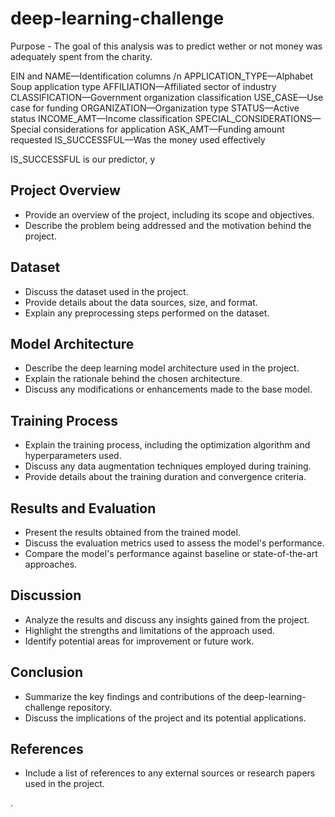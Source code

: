# deep-learning-challenge


Purpose - The goal of this analysis was to predict wether or not money was adequately spent from the charity.

EIN and NAME—Identification columns /n
APPLICATION_TYPE—Alphabet Soup application type
AFFILIATION—Affiliated sector of industry
CLASSIFICATION—Government organization classification
USE_CASE—Use case for funding
ORGANIZATION—Organization type
STATUS—Active status
INCOME_AMT—Income classification
SPECIAL_CONSIDERATIONS—Special considerations for application
ASK_AMT—Funding amount requested
IS_SUCCESSFUL—Was the money used effectively

IS_SUCCESSFUL is our predictor, y
## Project Overview
- Provide an overview of the project, including its scope and objectives.
- Describe the problem being addressed and the motivation behind the project.

## Dataset
- Discuss the dataset used in the project.
- Provide details about the data sources, size, and format.
- Explain any preprocessing steps performed on the dataset.

## Model Architecture
- Describe the deep learning model architecture used in the project.
- Explain the rationale behind the chosen architecture.
- Discuss any modifications or enhancements made to the base model.

## Training Process
- Explain the training process, including the optimization algorithm and hyperparameters used.
- Discuss any data augmentation techniques employed during training.
- Provide details about the training duration and convergence criteria.

## Results and Evaluation
- Present the results obtained from the trained model.
- Discuss the evaluation metrics used to assess the model's performance.
- Compare the model's performance against baseline or state-of-the-art approaches.

## Discussion
- Analyze the results and discuss any insights gained from the project.
- Highlight the strengths and limitations of the approach used.
- Identify potential areas for improvement or future work.

## Conclusion
- Summarize the key findings and contributions of the deep-learning-challenge repository.
- Discuss the implications of the project and its potential applications.

## References
- Include a list of references to any external sources or research papers used in the project.

.
